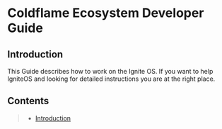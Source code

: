 # Coldflame Ecosystem Developer Guide

## Introduction
This Guide describes how to work on the Ignite OS. If you want to help IgniteOS and looking for detailed instructions you are at the right place.

## Contents
> - [Introduction](#introduction)